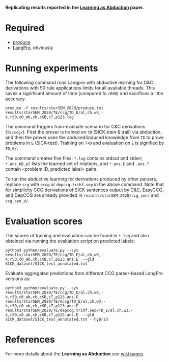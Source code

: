**Replicating results reported in the [Learning as Abduction](https://arxiv.org/abs/2010.15909) paper.**

# Required

* [produce](https://github.com/texttheater/produce)
* [LangPro](https://github.com/kovvalsky/LangPro), obviously

# Running experiments

The following command runs Langpro with abductive learning for C&C derivations with 50 rule applications limits for all available threads.
This saves a significant amount of time (compared to `r800`) and sacrifices a little accuracy. 
```
produce -f results/starSEM_2020/produce.ini  results/starSEM_2020/TE/ccg/TD_E/al,ch,w3,-k,r50,c0_ab,ch,cKB,cT,p123.log 
```
The command triggers train-evaluate scenario for C&C derivations (`TE/ccg/`).
First the prover is trained on `TD` (SICK-train & trail) via abduction, and then the prover uses the abduced/induced knowledge from `TD` to prove problems in `E` (SICK-test).
Training on `T+D` and evaluation on `E` is signified by `TD_E/`.


The command creates five files: `*.log` contains stdout and stderr, `*.ans_KB.pl` lists the learned set of relations, and `*.ans.E` and `.ans.T` contain <problem ID, predicted label> pairs.

To run the abductive learning for derivations produced by other parsers, replace `ccg` with `eccg` or `depccg.trihf.sep` in the above command.
Note that for simplicity CCG derivations of SICK sentences output by C&C, EasyCCG, and DepCCG are already provided in `results/starSEM_2020/ccg_sen/` and `ccg_sen_d/`. 

# Evaluation scores

The scores of training and evaluation can be found in `*.log` and also obtained via running the evaluation script on predicted labels:
```
python3 python/evaluate.py --sys results/starSEM_2020/TE/ccg/TD_E/al,ch,w3,-k,r50,c0_ab,ch,cKB,cT,p123.ans.E  --gld SICK_dataset/SICK_test_annotated.txt 
```
Evaluate aggregated predictions from different CCG parser-based LangPro versions as:
```
python3 python/evaluate.py --sys results/starSEM_2020/TE/ccg/TD_E/al,ch,w3,-k,r50,c0_ab,ch,cKB,cT,p123.ans.E  results/starSEM_2020/TE/eccg/TD_E/al,ch,w3,-k,r50,c0_ab,ch,cKB,cT,p123.ans.E  results/starSEM_2020/TE/depccg.trihf.sep/TD_E/al,ch,w3,-k,r50,c0_ab,ch,cKB,cT,p123.ans.E  --gld SICK_dataset/SICK_test_annotated.txt --hybrid
```

# References

For more details about the **Learning as Abduction** see [wiki pages](https://github.com/kovvalsky/LangPro/wiki/Learning-as-abduction)
